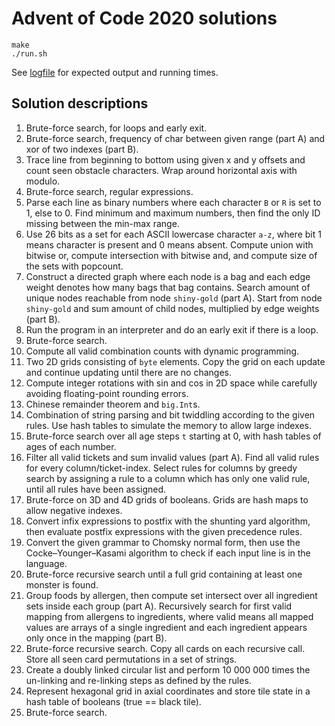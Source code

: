 # Advent of Code 2020 solutions

```
make
./run.sh
```

See [logfile](./run.log) for expected output and running times.

## Solution descriptions

1. Brute-force search, for loops and early exit.
2. Brute-force search, frequency of char between given range (part A) and xor of two indexes (part B).
3. Trace line from beginning to bottom using given x and y offsets and count seen obstacle characters. Wrap around horizontal axis with modulo.
4. Brute-force search, regular expressions.
5. Parse each line as binary numbers where each character `B` or `R` is set to 1, else to 0.
Find minimum and maximum numbers, then find the only ID missing between the min-max range.
6. Use 26 bits as a set for each ASCII lowercase character `a-z`, where bit 1 means character is present and 0 means absent. Compute union with bitwise or, compute intersection with bitwise and, and compute size of the sets with popcount.
7. Construct a directed graph where each node is a bag and each edge weight denotes how many bags that bag contains. Search amount of unique nodes reachable from node `shiny-gold` (part A). Start from node `shiny-gold` and sum amount of child nodes, multiplied by edge weights (part B).
8. Run the program in an interpreter and do an early exit if there is a loop.
9. Brute-force search.
10. Compute all valid combination counts with dynamic programming.
11. Two 2D grids consisting of `byte` elements. Copy the grid on each update and continue updating until there are no changes.
12. Compute integer rotations with sin and cos in 2D space while carefully avoiding floating-point rounding errors.
13. Chinese remainder theorem and `big.Int`s.
14. Combination of string parsing and bit twiddling according to the given rules. Use hash tables to simulate the memory to allow large indexes.
15. Brute-force search over all age steps `t` starting at 0, with hash tables of ages of each number.
16. Filter all valid tickets and sum invalid values (part A). Find all valid rules for every column/ticket-index. Select rules for columns by greedy search by assigning a rule to a column which has only one valid rule, until all rules have been assigned.
17. Brute-force on 3D and 4D grids of booleans. Grids are hash maps to allow negative indexes.
18. Convert infix expressions to postfix with the shunting yard algorithm, then evaluate postfix expressions with the given precedence rules.
19. Convert the given grammar to Chomsky normal form, then use the Cocke–Younger–Kasami algorithm to check if each input line is in the language.
20. Brute-force recursive search until a full grid containing at least one monster is found.
21. Group foods by allergen, then compute set intersect over all ingredient sets inside each group (part A). Recursively search for first valid mapping from allergens to ingredients, where valid means all mapped values are arrays of a single ingredient and each ingredient appears only once in the mapping (part B).
22. Brute-force recursive search. Copy all cards on each recursive call. Store all seen card permutations in a set of strings.
23. Create a doubly linked circular list and perform 10 000 000 times the un-linking and re-linking steps as defined by the rules.
24. Represent hexagonal grid in axial coordinates and store tile state in a hash table of booleans (true == black tile).
25. Brute-force search.
